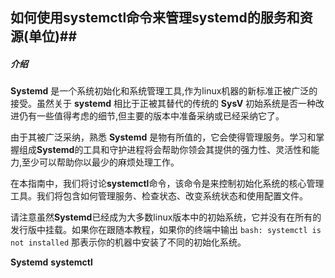 ## 如何使用systemctl命令来管理systemd的服务和资源(单位)##

##### 介绍 #####

**Systemd** 是一个系统初始化和系统管理工具,作为linux机器的新标准正被广泛的接受。虽然关于 **systemd** 相比于正被其替代的传统的 **SysV** 初始系统是否一种改进仍有一些值得考虑的细节,但主要的版本中准备采纳或已经采纳它了。

由于其被广泛采纳，熟悉 **Systemd** 是物有所值的，它会使得管理服务。学习和掌握组成**Systemd**的工具和守护进程将会帮助你领会其提供的强力性、灵活性和能力,至少可以帮助你以最少的麻烦处理工作。

在本指南中，我们将讨论**systemctl**命令，该命令是来控制初始化系统的核心管理工具。我们将包含如何管理服务、检查状态、改变系统状态和使用配置文件。

请注意虽然**Systemd**已经成为大多数linux版本中的初始系统，它并没有在所有的发行版中挂载。如果你在跟随本教程，如果你的终端中输出 `bash: systemctl is not installed` 那表示你的机器中安装了不同的初始化系统。

**Systemd**
**systemctl**

